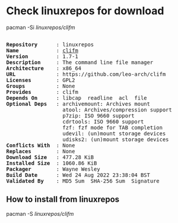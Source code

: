 # Check linuxrepos for download

pacman -Si *linuxrepos/clifm*

<div class="highlight"><pre class="highlight"><text>
<b>Repository</b>      : linuxrepos
<b>Name</b>            : <a href="../../x86_64/clifm-1.7-1-x86_64.pkg.tar.zst">clifm</a>
<b>Version</b>         : 1.7-1
<b>Description</b>     : The command line file manager
<b>Architecture</b>    : x86_64
<b>URL</b>             : https://github.com/leo-arch/clifm
<b>Licenses</b>        : GPL2
<b>Groups</b>          : None
<b>Provides</b>        : clifm
<b>Depends On</b>      : libcap  readline  acl  file
<b>Optional Deps</b>   : archivemount: Archives mount
                  atool: Archives/compression support
                  p7zip: ISO 9660 support
                  cdrtools: ISO 9660 support
                  fzf: fzf mode for TAB completion
                  udevil: (un)mount storage devices
                  udisks2: (un)mount storage devices
<b>Conflicts With</b>  : None
<b>Replaces</b>        : None
<b>Download Size</b>   : 477.28 KiB
<b>Installed Size</b>  : 1060.86 KiB
<b>Packager</b>        : Wayne Wesley <wayne6324@gmail.com>
<b>Build Date</b>      : Wed 24 Aug 2022 23:38:04 BST
<b>Validated By</b>    : MD5 Sum  SHA-256 Sum  Signature
</text></pre></div>

## How to install from linuxrepos

pacman -S *linuxrepos/clifm*
